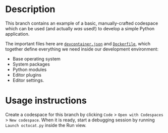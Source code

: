 # Description

This branch contains an example of a basic, manually-crafted codespace which can be used (and
actually _was_ used!) to develop a simple Python application.

The important files here are
[`devcontainer.json`](https://github.com/DemoOrgGHECDaveBurnisonMS/codespaces-demo-python/blob/simple/.devcontainer/devcontainer.json)
and
[`Dockerfile`](https://github.com/DemoOrgGHECDaveBurnisonMS/codespaces-demo-python/blob/simple/.devcontainer/Dockerfile),
which together define everything we need inside our development environment:

- Base operating system
- System packages
- Python modules
- Editor plugins
- Editor settings.

# Usage instructions

Create a codespace for this branch by clicking `Code` > `Open with Codespaces` > `New codespace`.
When it is ready, start a debugging session by running `Launch octocat.py` inside the Run view.